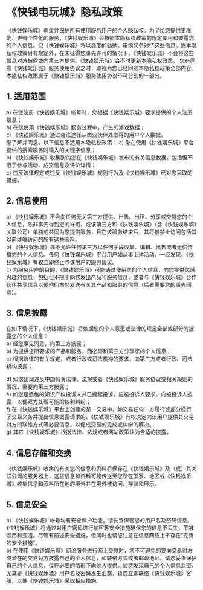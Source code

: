 # 《快钱电玩城》隐私政策

《快钱娱乐城》尊重并保护所有使用服务用户的个人隐私权。为了给您提供更准确、更有个性化的服务，《快钱娱乐城》会按照本隐私权政策的规定使用和披露您的个人信息。但《快钱娱乐城》将以高度的勤勉、审慎义务对待这些信息。除本隐私权政策另有规定外，在未征得您事先许可的情况下，《快钱娱乐城》不会将这些信息对外披露或向第三方提供。《快钱娱乐城》会不时更新本隐私权政策。 您在同意《快钱娱乐城》服务使用协议之时，即视为您已经同意本隐私权政策全部内容。本隐私权政策属于《快钱娱乐城》服务使用协议不可分割的一部分。

## 1. 适用范围

a) 在您注册《快钱娱乐城》帐号时，您根据《快钱娱乐城》要求提供的个人注册信息；   
b) 在您使用《快钱娱乐城》服务过程中，产生的游戏数据；  
c) 《快钱娱乐城》通过合法途径从商业伙伴处取得的用户个人数据。  
您了解并同意，以下信息不适用本隐私权政策： 
a) 您在使用《快钱娱乐城》平台提供的搜索服务时输入的关键字信息；   
b) 《快钱娱乐城》收集到的您在《快钱娱乐城》发布的有关信息数据，包括但不限于参与活动、成交信息及评价详情；   
c) 违反法律规定或违反《快钱娱乐城》规则行为及《快钱娱乐城》已对您采取的措施。  

## 2. 信息使用   
a) 《快钱娱乐城》不会向任何无关第三方提供、出售、出租、分享或交易您的个人信息，除非事先得到您的许可，或该第三方和《快钱娱乐城》（含《快钱娱乐城》关联公司）单独或共同为您提供服务，且在该服务结束后，其将被禁止访问包括其以前能够访问的所有这些资料。   
b) 《快钱娱乐城》亦不允许任何第三方以任何手段收集、编辑、出售或者无偿传播您的个人信息。任何《快钱娱乐城》平台用户如从事上述活动，一经发现，《快钱娱乐城》有权立即终止与该用户的服务协议。   
c) 为服务用户的目的，《快钱娱乐城》可能通过使用您的个人信息，向您提供您感兴趣的信息，包括但不限于向您发出产品和服务信息，或者与《快钱娱乐城》合作伙伴共享信息以便他们向您发送有关其产品和服务的信息（后者需要您的事先同意）。  

## 3. 信息披露  
在如下情况下，《快钱娱乐城》将依据您的个人意愿或法律的规定全部或部分的披露您的个人信息：   
a) 经您事先同意，向第三方披露；   
b) 为提供您所要求的产品和服务，而必须和第三方分享您的个人信息；   
c) 根据法律的有关规定，或者行政或司法机构的要求，向第三方或者行政、司法机构披露； 

d) 如您出现违反中国有关法律、法规或者《快钱娱乐城》服务协议或相关规则的情况，需要向第三方披露；    
e) 如您是适格的知识产权投诉人并已提起投诉，应被投诉人要求，向被投诉人披露，以便双方处理可能的权利纠纷；  
f) 在《快钱娱乐城》平台上创建的某一交易中，如交易任何一方履行或部分履行了交易义务并提出信息披露请求的，《快钱娱乐城》有权决定向该用户提供其交易对方的联络方式等必要信息，以促成交易的完成或纠纷的解决。    
g) 其它《快钱娱乐城》根据法律、法规或者网站政策认为合适的披露。   

## 4. 信息存储和交换   
《快钱娱乐城》收集的有关您的信息和资料将保存在《快钱娱乐城》及（或）其关联公司的服务器上，这些信息和资料可能传送至您所在国家、地区或《快钱娱乐城》收集信息和资料所在地的境外并在境外被访问、存储和展示。  


## 5. 信息安全    
a) 《快钱娱乐城》帐号均有安全保护功能，请妥善保管您的用户名及密码信息。《快钱娱乐城》将通过对用户密码进行加密等安全措施确保您的信息不丢失，不被滥用和变造。尽管有前述安全措施，但同时也请您注意在信息网络上不存在“完善的安全措施”。    
b) 在使用《快钱娱乐城》网络服务进行网上交易时，您不可避免的要向交易对方或潜在的交易对方披露自己的个人信息，如联络方式或者邮政地址。请您妥善保护自己的个人信息，仅在必要的情形下向他人提供。如您发现自己的个人信息泄密，尤其是《快钱娱乐城》用户名及密码发生泄露，请您立即联络《快钱娱乐城》客服，以便《快钱娱乐城》采取相应措施。